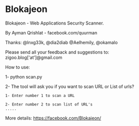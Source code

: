 Blokajeon
========

Blokajeon - Web Applications Security Scanner.

By Ayman Qrishlat - facebook.com/quurman

Thanks: @lnxg33k, @dia2diab @Aelhemily, @okamalo 

Please send all your feedback and suggestions to: zigoo.blog['at']@gmail.com

How to use:

1- python scan.py

2- The tool will ask you if you want to scan URL or List of urls?

    1- Enter number 1 to scan a URL
    
    2- Enter number 2 to scan list of URL's
    .....
More details: https://facebook.com/Blokajeon/
